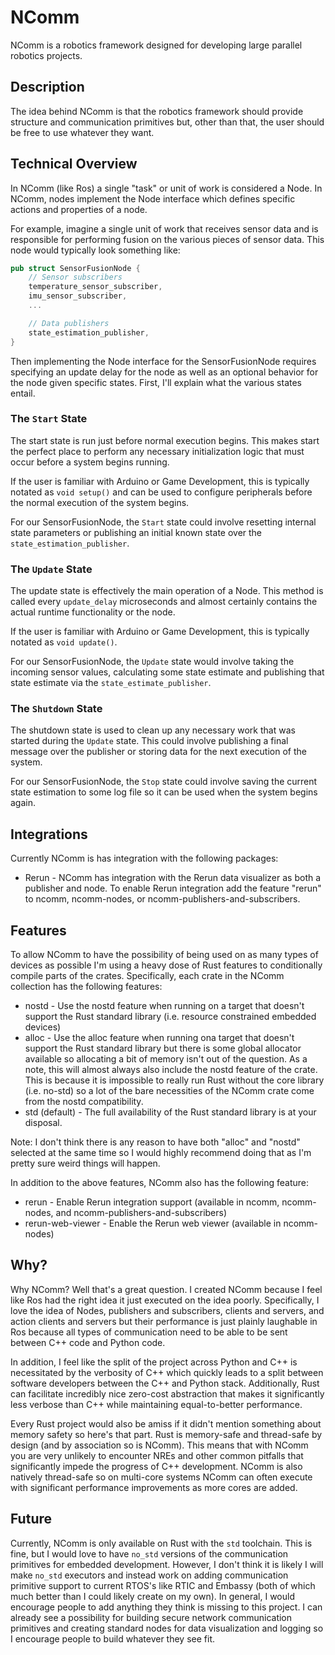 # NComm

NComm is a robotics framework designed for developing large parallel robotics projects.

## Description

The idea behind NComm is that the robotics framework should provide structure and communication primitives but, other than that, the user should be free to use whatever they want.

## Technical Overview

In NComm (like Ros) a single "task" or unit of work is considered a Node.  In NComm, nodes implement the Node interface which defines specific actions and properties of a node.

For example, imagine a single unit of work that receives sensor data and is responsible for performing fusion on the various pieces of sensor data.  This node would typically look something like:

```rust
pub struct SensorFusionNode {
    // Sensor subscribers
    temperature_sensor_subscriber,
    imu_sensor_subscriber,
    ...

    // Data publishers
    state_estimation_publisher,
}
```

Then implementing the Node interface for the SensorFusionNode requires specifying an update delay for the node as well as an optional behavior for the node given specific states.  First, I'll explain what the various states entail.

### The `Start` State

The start state is run just before normal execution begins.  This makes start the perfect place to perform any necessary initialization logic that must occur before a system begins running.

If the user is familiar with Arduino or Game Development, this is typically notated as `void setup()` and can be used to configure peripherals before the normal execution of the system begins.

For our SensorFusionNode, the `Start` state could involve resetting internal state
parameters or publishing an initial known state over the `state_estimation_publisher`.

### The `Update` State

The update state is effectively the main operation of a Node.  This method is called every `update_delay` microseconds and almost certainly contains the actual 
runtime functionality or the node.

If the user is familiar with Arduino or Game Development, this is typically notated as `void update()`.

For our SensorFusionNode, the `Update` state would involve taking the incoming sensor values, calculating some state estimate and publishing that state estimate via the `state_estimate_publisher`.

### The `Shutdown` State

The shutdown state is used to clean up any necessary work that was started during the `Update` state.  This could involve publishing a final message over the publisher or storing data for the next execution of the system.

For our SensorFusionNode, the `Stop` state could involve saving the current state estimation to some log file so it can be used when the system begins again.

## Integrations

Currently NComm is has integration with the following packages:

* Rerun - NComm has integration with the Rerun data visualizer as both a publisher and node.  To enable Rerun integration add the feature "rerun" to ncomm, ncomm-nodes, or ncomm-publishers-and-subscribers.

## Features

To allow NComm to have the possibility of being used on as many types of devices as possible I'm using a heavy dose of Rust features to conditionally compile parts of the crates.  Specifically, each crate in the NComm collection has the following features:
* nostd - Use the nostd feature when running on a target that doesn't support the Rust standard library (i.e. resource constrained embedded devices)
* alloc - Use the alloc feature when running ona target that doesn't support the Rust standard library but there is some global allocator available so allocating a bit of memory isn't out of the question.  As a note, this will almost always also include the nostd feature of the crate.  This is because it is impossible to really run Rust without the core library (i.e. no-std) so a lot of the bare necessities of the NComm crate come from the nostd compatibility.
* std (default) - The full availability of the Rust standard library is at your disposal.

Note: I don't think there is any reason to have both "alloc" and "nostd" selected at the same time so I would highly recommend doing that as I'm pretty sure weird things will happen.

In addition to the above features, NComm also has the following feature:
* rerun - Enable Rerun integration support (available in ncomm, ncomm-nodes, and ncomm-publishers-and-subscribers)
* rerun-web-viewer - Enable the Rerun web viewer (available in ncomm-nodes)

## Why?

Why NComm?  Well that's a great question.  I created NComm because I feel like Ros had the right idea it just executed on the idea poorly.  Specifically, I love the idea of Nodes, publishers and subscribers, clients and servers, and action clients and servers but their performance is just plainly laughable in Ros because all types of communication need to be able to be sent between C++ code and Python code.

In addition, I feel like the split of the project across Python and C++ is necessitated by the verbosity of C++ which quickly leads to a split between software developers between the C++ and Python stack.  Additionally, Rust can facilitate incredibly nice zero-cost abstraction that makes it significantly less verbose than C++ while maintaining equal-to-better performance.

Every Rust project would also be amiss if it didn't mention something about memory safety so here's that part.  Rust is memory-safe and thread-safe by design (and by association so is NComm).  This means that with NComm you are very unlikely to encounter NREs and other common pitfalls that significantly impede the progress of C++ development.  NComm is also natively thread-safe so on multi-core systems NComm can often execute with significant performance improvements as more cores are added.

## Future

Currently, NComm is only available on Rust with the `std` toolchain.  This is fine, but I would love to have `no_std` versions of the communication primitives for embedded development.  However, I don't think it is likely I will make `no_std` executors and instead work on adding communication primitive support to current RTOS's like RTIC and Embassy (both of which much better than I could likely create on my own).  In general, I would encourage people to add anything they think is missing to this project.  I can already see a possibility for building secure network communication primitives and creating standard nodes for data visualization and logging so I encourage people to build whatever they see fit.
